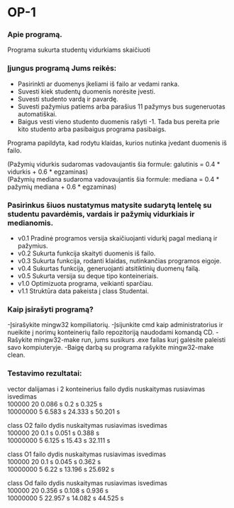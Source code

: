# OP-1
### Apie programą.<br>

Programa sukurta studentų vidurkiams skaičiuoti

### Įjungus programą Jums reikės:<br>

- Pasirinkti ar duomenys įkeliami iš failo ar vedami ranka.
- Suvesti kiek studentų duomenis norėsite įvesti.
- Suvesti studento vardą ir pavardę.
- Suvesti pažymius patiems arba parašius 11 pažymys bus sugeneruotas automatiškai.
- Baigus vesti vieno studento duomenis rašyti -1. Tada bus pereita prie kito studento arba pasibaigus programa pasibaigs.

Programa papildyta, kad rodytu klaidas, kurios nutinka įvedant duomenis iš failo.

(Pažymių vidurkis sudaromas vadovaujantis šia formule: galutinis = 0.4 * vidurkis + 0.6 * egzaminas)<br>
(Pažymių mediana sudaroma vadovaujantis šia formule: mediana = 0.4 * pažymių mediana + 0.6 * egzaminas)<br>

### Pasirinkus šiuos nustatymus matysite sudarytą lentelę su studentu pavardėmis, vardais ir pažymių vidurkiais ir medianomis.

- v0.1 Pradinė programos versija skaičiuojanti vidurkį pagal medianą ir pažymius.
- v0.2 Sukurta funkcija skaityti duomenis iš failo.
- v0.3 Sukurta funkcija, rodanti klaidas, nutinkančias programos eigoje.
- v0.4 Sukurtas funkcija, generuojanti atsitiktinių duomenų failą.
- v0.5 Sukurta versija su deque tipo konteineriais.
- v1.0 Optimizuota programa, veikianti sparčiau.
- v1.1 Struktūra data pakeista į class Studentai.

### Kaip įsirašyti programą?

-Įsirašykite mingw32 kompiliatorių.
-Įsijunkite cmd kaip administratorius ir nueikite į norimų konteinerių failo repozitoriją naudodami komandą CD.
-Rašykite mingw32-make run, jums susikurs .exe failas kurį galėsite paleisti savo kompiuteryje.
-Baigę darbą su programa rašykite mingw32-make clean.

### Testavimo rezultatai:

vector dalijamas i 2 konteinerius
failo dydis	nuskaitymas	rusiavimas	isvedimas	
100000	 20	0.086 s		0.2 s		0.325 s			
10000000 5	6.583 s		24.333 s	50.201 s

class O2
failo dydis	nuskaitymas	rusiavimas	isvedimas	
100000	 20	0.1 s		0.051 s		0.388 s		
10000000 5	6.125 s		15.43 s		32.111 s

class O1
failo dydis	nuskaitymas	rusiavimas	isvedimas	
100000	 20	0.1 s		0.045 s		0.362 s		
10000000 5	6.22 s		13.196 s	25.692 s

class Od
failo dydis	nuskaitymas	rusiavimas	isvedimas	
100000	 20	0.356 s		0.108 s		0.936 s		
10000000 5	22.957 s	14.082 s	44.525 s
